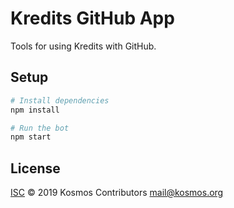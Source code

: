 # Kredits GitHub App

Tools for using Kredits with GitHub.

## Setup

```sh
# Install dependencies
npm install

# Run the bot
npm start
```

## License

[ISC](LICENSE) © 2019 Kosmos Contributors <mail@kosmos.org>
